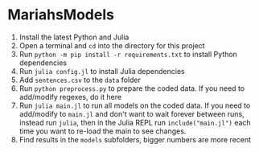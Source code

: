 # MariahsModels

1. Install the latest Python and Julia
2. Open a terminal and `cd` into the directory for this project
3. Run `python -m pip install -r requirements.txt` to install Python dependencies
4. Run `julia config.jl` to install Julia dependencies
5. Add `sentences.csv` to the `data` folder
6. Run `python preprocess.py` to prepare the coded data. If you need to add/modify regexes, do it here
7. Run `julia main.jl` to run all models on the coded data. If you need to add/modify to `main.jl` and don't want to wait forever between runs, instead run `julia`, then in the Julia REPL run `include("main.jl")` each time you want to re-load the main to see changes.
8. Find results in the `models` subfolders, bigger numbers are more recent
